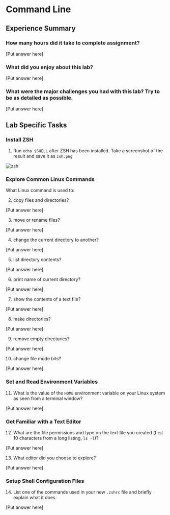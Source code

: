 # Command Line

## Experience Summary

### How many hours did it take to complete assignment?
[Put answer here]

### What did you enjoy about this lab?
[Put answer here]

### What were the major challenges you had with this lab? Try to be as detailed as possible.
[Put answer here]

## Lab Specific Tasks

### Install ZSH
1. Run `echo $SHELL` after ZSH has been installed. Take a screenshot of the result and save it as `zsh.png`

![zsh](./zsh.png)

### Explore Common Linux Commands
What Linux command is used to:

2. copy files and directories?

[Put answer here]

3. move or rename files?

[Put answer here]

4. change the current directory to another?

[Put answer here]

5. list directory contents?

[Put answer here]

6. print name of current directory?

[Put answer here]

7. show the contents of a text file?

[Put answer here]

8. make directories?

[Put answer here]

9. remove empty directories?

[Put answer here]

10. change file mode bits?

[Put answer here]

### Set and Read Environment Variables
11. What is the value of the `HOME` environment variable on your Linux system as seen from a terminal window?

[Put answer here]

### Get Familiar with a Text Editor
12. What are the file permissions and type on the text file you created (first 10 characters from a long listing, `ls -l`)?

[Put answer here]

13. What editor did you choose to explore?

[Put answer here]

### Setup Shell Configuration Files
14. List one of the commands used in your new `.zshrc` file and briefly explain what it does.

[Put answer here]
